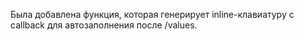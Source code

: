 Была добавлена функция, которая генерирует inline-клавиатуру с callback для автозаполнения после /values.
